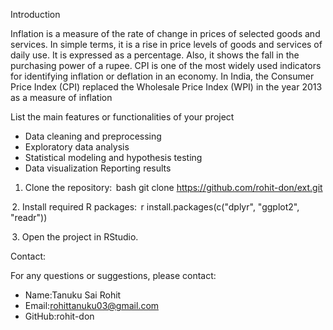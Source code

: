 Introduction

Inflation is a measure of the rate of change in prices of selected goods and services. In simple
terms, it is a rise in price levels of goods and services of daily use. It is expressed as a
percentage. Also, it shows the fall in the purchasing power of a rupee.
CPI is one of the most widely used indicators for identifying inflation or deflation in an
economy. In India, the Consumer Price Index (CPI) replaced the Wholesale Price Index (WPI) in
the year 2013 as a measure of inflation

List the main features or functionalities of your project

- Data cleaning and preprocessing
- Exploratory data analysis
- Statistical modeling and hypothesis testing
- Data visualization
Reporting results

1. Clone the repository:
     bash
    git clone https://github.com/rohit-don/ext.git
    

 2. Install required R packages:
     r
    install.packages(c("dplyr", "ggplot2", "readr"))
    

 3. Open the project in RStudio.

Contact:

For any questions or suggestions, please contact:
- Name:Tanuku Sai Rohit
- Email:rohittanuku03@gmail.com
- GitHub:rohit-don
